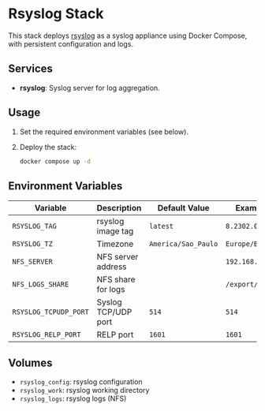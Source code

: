 # Rsyslog Stack

This stack deploys [rsyslog](https://www.rsyslog.com/) as a syslog appliance using Docker Compose, with persistent configuration and logs.

## Services

- **rsyslog**: Syslog server for log aggregation.

## Usage

1. Set the required environment variables (see below).
2. Deploy the stack:

   ```sh
   docker compose up -d
   ```

## Environment Variables

| Variable             | Description                          | Default Value           | Example                |
|----------------------|--------------------------------------|------------------------|------------------------|
| `RSYSLOG_TAG`        | rsyslog image tag                    | `latest`               | `8.2302.0`             |
| `RSYSLOG_TZ`         | Timezone                             | `America/Sao_Paulo`    | `Europe/Berlin`        |
| `NFS_SERVER`         | NFS server address                   |                        | `192.168.1.10`         |
| `NFS_LOGS_SHARE`     | NFS share for logs                   |                        | `/export/logs`         |
| `RSYSLOG_TCPUDP_PORT`| Syslog TCP/UDP port                  | `514`                  | `514`                  |
| `RSYSLOG_RELP_PORT`  | RELP port                            | `1601`                 | `1601`                 |

## Volumes

- `rsyslog_config`: rsyslog configuration
- `rsyslog_work`: rsyslog working directory
- `rsyslog_logs`: rsyslog logs (NFS)
